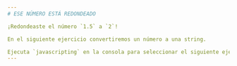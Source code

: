 ```yaml
---
# ESE NÚMERO ESTÁ REDONDEADO

¡Redondeaste el número `1.5` a `2`!

En el siguiente ejercicio convertiremos un número a una string.

Ejecuta `javascripting` en la consola para seleccionar el siguiente ejercicio.
---
```

